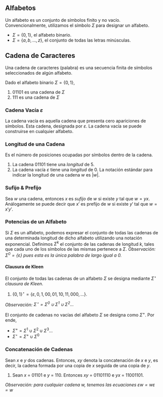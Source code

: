 ## Alfabetos
Un alfabeto es un conjunto de símbolos finito y no vacío. Convencionalmente, utilizamos el símbolo $\Sigma$ para designar un alfabeto.
- $\Sigma = \{0,1\}$, el alfabeto binario.
- $\Sigma = \{a,b,...,z\}$, el conjunto de todas las letras minúsculas.

## Cadena de Caracteres
Una cadena de caracteres (palabra) es una secuencia finita de símbolos seleccionados de algún alfabeto.

Dado el alfabeto binario $\Sigma = \{0,1\}$,
  1. 01101 es una cadena de $\Sigma$
  2. 111 es una cadena de $\Sigma$

### Cadena Vacía $\varepsilon$
La cadena vacía es aquella cadena que presenta cero apariciones de símbolos. Esta cadena, designada por $\varepsilon$.
La cadena vacía se puede construirse en cualquier alfabeto.

### Longitud de una Cadena
Es el número de posiciones ocupadas por símbolos dentro de la cadena.
1. La cadena 01101 tiene una *longitud* de 5.
2. La cadena vacía $\varepsilon$ tiene una *longitud* de 0.
La notación estándar para indicar la longitud de una cadena $w$ es $|w|$.

### Sufijo & Prefijo
Sea $w$ una cadena, entonces $x$ es *sufijo* de $w$ si existe $y$ tal que $w=yx$.
Análogamente se puede decir que $x'$ es prefijo de $w$ si existe $y'$ tal que $w=x'y'$.

### Potencias de un Alfabeto
Si $\Sigma$ es un alfabeto, podemos expresar el conjunto de todas las cadenas de una determinada longitud de dicho alfabeto utilizando una notación exponencial.
Definimos $\Sigma^k$ el conjunto de las cadenas de longitud $k$, tales que cada uno de los símbolos de las mismas pertenece a $\Sigma$.
*Observación: $\Sigma^0 = \{\varepsilon\}$ pues esta es la única palabra de largo igual a 0.*

#### Clausura de Kleen
El conjunto de todas las cadenas de un alfabeto $\Sigma$ se designa mediante $\Sigma^\star$ *clausura de Kleen*.
1. $\{0,1\}^\star = \{\varepsilon,0,1,00,01,10,11,000,...\}$.

*Observación: $\Sigma^\star = \Sigma^0 \cup \Sigma^1 \cup \Sigma^2 ...$*

El conjunto de cadenas no vacías del alfabeto $\Sigma$ se designa como $\Sigma^+$. Por ende, 
- $\Sigma^+ = \Sigma^1 \cup \Sigma^2 \cup \Sigma^3 ...$
- $\Sigma^\star = \Sigma^+ \cup \Sigma^0$

### Concatenación de Cadenas
Sean $x$ e $y$ dos cadenas. Entonces, $xy$ denota la concatenación de $x$ e $y$, es decir, la cadena formada por una copia de $x$ seguida de una copia de $y$.
1. Sean $x$ = 01101 e $y$ = 110. Entonces $xy$ = 01101110 e $yx$ = 11001101.

*Observación: para cualquier cadena $w$, tenemos las ecuaciones $\varepsilon w = w \varepsilon = w$*
